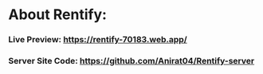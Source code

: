 # About Rentify:
### Live Preview: https://rentify-70183.web.app/
### Server Site Code: https://github.com/Anirat04/Rentify-server
